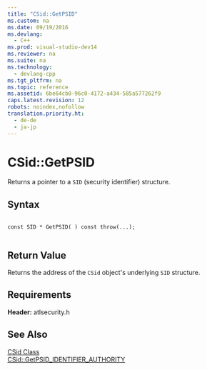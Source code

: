 ```yaml
---
title: "CSid::GetPSID"
ms.custom: na
ms.date: 09/19/2016
ms.devlang: 
  - C++
ms.prod: visual-studio-dev14
ms.reviewer: na
ms.suite: na
ms.technology: 
  - devlang-cpp
ms.tgt_pltfrm: na
ms.topic: reference
ms.assetid: 6be64cb0-96c0-4172-a434-585a577262f9
caps.latest.revision: 12
robots: noindex,nofollow
translation.priority.ht: 
  - de-de
  - ja-jp
---
```

# CSid::GetPSID
Returns a pointer to a `SID` (security identifier) structure.  
  
## Syntax  
  
```  
  
const SID * GetPSID( ) const throw(...);  
  
```  
  
## Return Value  
 Returns the address of the `CSid` object's underlying `SID` structure.  
  
## Requirements  
 **Header:** atlsecurity.h  
  
## See Also  
 [CSid Class](../vs140/CSid-Class.md)   
 [CSid::GetPSID_IDENTIFIER_AUTHORITY](../vs140/CSid--GetPSID_IDENTIFIER_AUTHORITY.md)